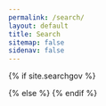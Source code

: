 ```yaml
---
permalink: /search/
layout: default
title: Search
sitemap: false
sidenav: false
---
```


<script>
  //<![CDATA[

  var urlParams = new URLSearchParams(window.location.search);
  var searchEndpoint = new URL(
    "{{site.searchgov.endpoint}}/api/v2/search/i14y"
  );
  params = {
    affiliate: "{{site.searchgov.affiliate}}",
    access_key: "{{site.searchgov.access_key}}",
    query: urlParams.get("query")
  };

  Object.keys(params).forEach(key =>
    searchEndpoint.searchParams.append(key, params[key])
  );

  fetch(searchEndpoint)
    .then(function(res) {
      return res.json();
    })
    .then(function(posts) {
      for (item in posts.web.results) {
        render_result(
          `
          <li class="padding-bottom-5 margin-top-4 usa-prose border-bottom-05 border-base-lightest">
            <b class="title"><a href="${posts.web.results[item]["url"]}">${
            posts.web.results[item]["title"]
          }</a></b>
            <div> ${posts.web.results[item]["snippet"]
              .replace(/\uE000/g, '<span class="bg-yellow">')
              .replace(/\uE001/g, "</span>")} </div>
          </li>
          `,
          true
        );
      }
    })
    .catch(function(ex) {
      console.log("parsing failed", ex);
    })
    .finally(function(e) {
      if (document.getElementById("search-results").childNodes.length == 0) {
        render_result(
          `<li class="h4" style="list-style: none">No results found</li>`,
          false
        );
      }
    });

  function render_result(content, append = true) {
    const previous = document.getElementById("search-results").innerHTML;
    document.getElementById("search-results").innerHTML =
      append == true ? previous + content : content;
  }

  //]]>
</script>

{% if site.searchgov %}
<ol id="search-results"></ol>
{% else %}
<script>
  window.location = "/";
</script>
{% endif %}
